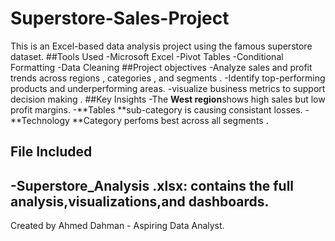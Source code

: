 # Superstore-Sales-Project
This is an Excel-based data analysis project using the famous superstore dataset. 
##Tools Used 
-Microsoft Excel 
-Pivot Tables 
-Conditional Formatting 
-Data Cleaning 
##Project objectives 
-Analyze sales and profit trends across regions , categories , and segments . 
-Identify top-performing products and underperforming areas. 
-visualize business metrics to support decision making .
##Key Insights 
-The **West region**shows high sales but low profit margins. 
-**Tables **sub-category is causing consistant losses. 
-**Technology **Category perfoms best across all segments .
## File Included 
-Superstore_Analysis .xlsx:
contains the full analysis,visualizations,and dashboards.
----
Created by Ahmed Dahman - Aspiring Data Analyst.
